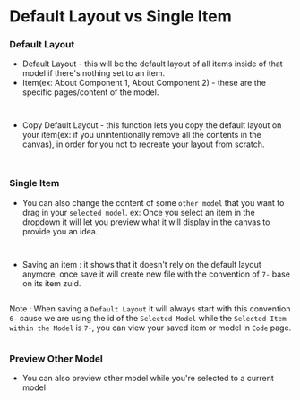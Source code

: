 # Default Layout vs Single Item

### Default Layout

* Default Layout - this will be the default layout of all items inside of that model if there's nothing set to an item.
* Item(ex: About Component 1, About Component 2) - these are the specific pages/content of the model.
  
<figure><img src="../../.gitbook/assets/layouts - sidebar model.png" alt=""><figcaption></figcaption></figure>

<figure><img src="../../.gitbook/assets/layouts - showing all items including default layout.gif" alt=""><figcaption></figcaption></figure>
    
* Copy Default Layout - this function lets you copy the default layout on your item(ex: if you unintentionally remove all the contents in the canvas), in order for you not to recreate your layout from scratch.
   
<figure><img src="../../.gitbook/assets/layouts - copy default layout.png" alt=""><figcaption></figcaption></figure>

<figure><img src="../../.gitbook/assets/layouts - copy default layout vid.gif" alt=""><figcaption></figcaption></figure>
   
### Single Item

* You can also change the content of some `other model` that you want to drag in your `selected model`. ex: Once you select an item in the dropdown it will let you preview what it will display in the canvas to provide
you an idea.

<figure><img src="../../.gitbook/assets/layouts - change content items.png" alt=""><figcaption></figcaption></figure>

<figure><img src="../../.gitbook/assets/layouts - showing all items including default layout.gif" alt=""><figcaption></figcaption></figure>

* Saving an item : it shows that it doesn't rely on the default layout anymore, once save it will create new file with the convention of `7-` base on its item zuid.

<figure><img src="../../.gitbook/assets/layouts - saving an item.gif" alt=""><figcaption></figcaption></figure>

Note : When saving a `Default Layout` it will always start with this convention `6-` cause we are using the id of the `Selected Model` while the `Selected Item within the Model` is `7-`, you can view your saved item or model in `Code` page.
    
<figure><img src="../../.gitbook/assets/layouts - model and item id convention.png" alt=""><figcaption></figcaption></figure>

### Preview Other Model

* You can also preview other model while you're selected to a current model

<figure><img src="../../.gitbook/assets/layouts - previewing other model change content.gif" alt=""><figcaption></figcaption></figure>
